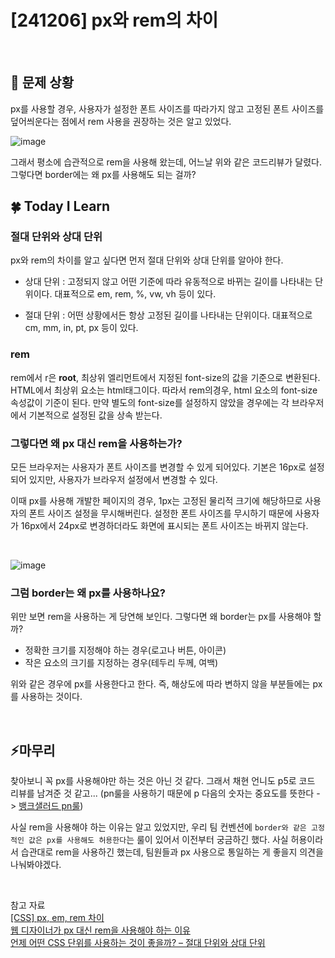 # [241206] px와 rem의 차이

</br>

## 🤔 문제 상황

px를 사용할 경우, 사용자가 설정한 폰트 사이즈를 따라가지 않고 고정된 폰트 사이즈를 덮어씌운다는 점에서 rem 사용을 권장하는 것은 알고 있었다.

![image](https://github.com/user-attachments/assets/c255a55d-7fd6-475d-a618-855eee5798bd)

그래서 평소에 습관적으로 rem을 사용해 왔는데, 어느날 위와 같은 코드리뷰가 달렸다. 그렇다면 border에는 왜 px를 사용해도 되는 걸까?
</br>

## 🍀 Today I Learn

### 절대 단위와 상대 단위

px와 rem의 차이를 알고 싶다면 먼저 절대 단위와 상대 단위를 알아야 한다.

- 상대 단위 : 고정되지 않고 어떤 기준에 따라 유동적으로 바뀌는 길이를 나타내는 단위이다. 대표적으로 em, rem, %, vw, vh 등이 있다.

- 절대 단위 : 어떤 상황에서든 항상 고정된 길이를 나타내는 단위이다.
  대표적으로 cm, mm, in, pt, px 등이 있다.

### rem

rem에서 r은 **root**, 최상위 엘리먼트에서 지정된 font-size의 값을 기준으로 변환된다. HTML에서 최상위 요소는 html태그이다. 따라서 rem의경우, html 요소의 font-size 속성값이 기준이 된다. 만약 별도의 font-size를 설정하지 않았을 경우에는 각 브라우저에서 기본적으로 설정된 값을 상속 받는다.

### 그렇다면 왜 px 대신 rem을 사용하는가?

모든 브라우저는 사용자가 폰트 사이즈를 변경할 수 있게 되어있다. 기본은 16px로 설정되어 있지만, 사용자가 브라우저 설정에서 변경할 수 있다.

이때 px를 사용해 개발한 페이지의 경우, 1px는 고정된 물리적 크기에 해당하므로 사용자의 폰트 사이즈 설정을 무시해버린다. 설정한 폰트 사이즈를 무시하기 때문에 사용자가 16px에서 24px로 변경하더라도 화면에 표시되는 폰트 사이즈는 바뀌지 않는다.

</br>

![image](https://github.com/user-attachments/assets/ac394982-b692-46b1-a2d8-a2dc741690a2)

### 그럼 border는 왜 px를 사용하나요?

위만 보면 rem을 사용하는 게 당연해 보인다. 그렇다면 왜 border는 px를 사용해야 할까?

- 정확한 크기를 지정해야 하는 경우(로고나 버튼, 아이콘)
- 작은 요소의 크기를 지정하는 경우(테두리 두께, 여백)

위와 같은 경우에 px를 사용한다고 한다. 즉, 해상도에 따라 변하지 않을 부분들에는 px를 사용하는 것이다.

</br>

## ⚡마무리

찾아보니 꼭 px를 사용해야만 하는 것은 아닌 것 같다. 그래서 채현 언니도 p5로 코드 리뷰를 남겨준 것 같고... (pn룰을 사용하기 때문에 p 다음의 숫자는 중요도를 뜻한다 -> [뱅크샐러드 pn룰](https://blog.banksalad.com/tech/banksalad-code-review-culture/))

사실 rem을 사용해야 하는 이유는 알고 있었지만, 우리 팀 컨벤션에 `border와 같은 고정적인 값은 px를 사용해도 허용한다`는 룰이 있어서 이전부터 궁금하긴 했다. 사실 허용이라서 습관대로 rem을 사용하긴 했는데, 팀원들과 px 사용으로 통일하는 게 좋을지 의견을 나눠봐야겠다.

</br>

참고 자료
</br>
[\[CSS\] px, em, rem 차이](https://velog.io/@codns1223/CSS-px-em-rem-%EC%B0%A8%EC%9D%B4#px-%EC%82%AC%EC%9A%A9%EC%9D%98-%EB%AC%B8%EC%A0%9C%EC%A0%90)
</br>
[웹 디자이너가 px 대신 rem을 사용해야 하는 이유](https://yozm.wishket.com/magazine/detail/1410/)
</br>
[언제 어떤 CSS 단위를 사용하는 것이 좋을까? – 절대 단위와 상대 단위](https://velog.io/@seesaw/%EC%96%B8%EC%A0%9C-%EC%96%B4%EB%96%A4-CSS-%EB%8B%A8%EC%9C%84%EB%A5%BC-%EC%82%AC%EC%9A%A9%ED%95%98%EB%8A%94-%EA%B2%83%EC%9D%B4-%EC%A2%8B%EC%9D%84%EA%B9%8C#%ED%81%AC%EA%B8%B0%EB%A5%BC-px%EB%A1%9C%EB%A7%8C-%EC%A7%80%EC%A0%95%ED%95%A0-%EB%95%8C)
